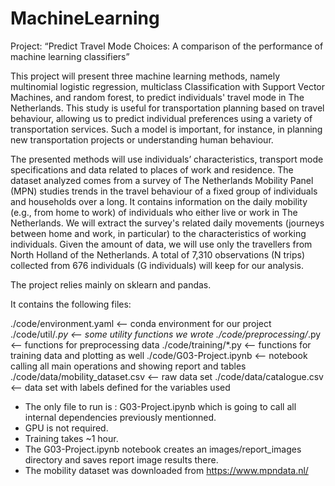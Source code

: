 # MachineLearning
Project: “Predict Travel Mode Choices: A comparison of the performance of machine learning classifiers”

This project will present three machine learning methods, namely multinomial logistic regression, multiclass Classification with Support Vector Machines, and random forest, to predict individuals' travel mode in The Netherlands. This study is useful for transportation planning based on travel behaviour, allowing us to predict individual preferences using a variety of transportation services.
Such a model is important, for instance, in planning new transportation projects or understanding human behaviour.


The presented methods will use individuals’ characteristics, transport mode specifications and data related to places of work and residence. The dataset analyzed comes from a survey of The Netherlands Mobility Panel (MPN) studies trends in the travel behaviour of a fixed group of individuals and households over a long. It contains information on the daily mobility (e.g., from home to work) of individuals who either live or work in The Netherlands. 
We will extract the survey's related daily movements (journeys between home and work, in particular) to the characteristics of working individuals. Given the amount of data, we will use only the travellers from North Holland of the Netherlands. 
A total of 7,310 observations (N trips) collected from 676 individuals (G individuals) will keep for our analysis. 


The project relies mainly on sklearn and pandas. 

It contains the following files: 

./code/environment.yaml 	<-- conda environment for our project
./code/util/*.py 		<-- some utility functions we wrote 
./code/preprocessing/*.py 	<-- functions for preprocessing data
./code/training/*.py 		<-- functions for training data and plotting as well
./code/G03-Project.ipynb 	<-- notebook calling all main operations and showing report and tables
./code/data/mobility_dataset.csv <-- raw data set
./code/data/catalogue.csv 	<-- data set with labels defined for the variables used

* The only file to run is : G03-Project.ipynb which is going to call all internal dependencies previously mentionned.
* GPU is not required. 
* Training takes ~1 hour. 
* The G03-Project.ipynb notebook creates an images/report_images directory and saves report image results there.
* The mobility dataset was downloaded from https://www.mpndata.nl/



